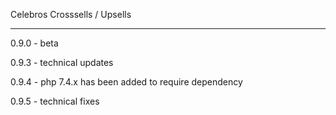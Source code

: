 Celebros Crosssells / Upsells

-------------------------------

0.9.0 - beta

0.9.3 - technical updates

0.9.4 - php 7.4.x has been added to require dependency

0.9.5 - technical fixes

